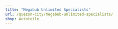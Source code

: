 ```yaml
---
title: "Megabub Unlimited Specialists"
url: /quezon-city/megabub-unlimited-specialists/
shop: Autoteile
---
```


